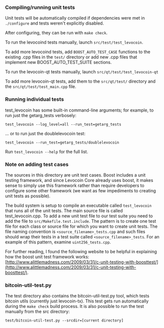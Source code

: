 ### Compiling/running unit tests

Unit tests will be automatically compiled if dependencies were met in `./configure`
and tests weren't explicitly disabled.

After configuring, they can be run with `make check`.

To run the levocoind tests manually, launch `src/test/test_levocoin`.

To add more levocoind tests, add `BOOST_AUTO_TEST_CASE` functions to the existing
.cpp files in the `test/` directory or add new .cpp files that
implement new BOOST_AUTO_TEST_SUITE sections.

To run the levocoin-qt tests manually, launch `src/qt/test/test_levocoin-qt`

To add more levocoin-qt tests, add them to the `src/qt/test/` directory and
the `src/qt/test/test_main.cpp` file.

### Running individual tests

test_levocoin has some built-in command-line arguments; for
example, to run just the getarg_tests verbosely:

    test_levocoin --log_level=all --run_test=getarg_tests

... or to run just the doublelevocoin test:

    test_levocoin --run_test=getarg_tests/doublelevocoin

Run `test_levocoin --help` for the full list.

### Note on adding test cases

The sources in this directory are unit test cases.  Boost includes a
unit testing framework, and since Levocoin Core already uses boost, it makes
sense to simply use this framework rather than require developers to
configure some other framework (we want as few impediments to creating
unit tests as possible).

The build system is setup to compile an executable called `test_levocoin`
that runs all of the unit tests.  The main source file is called
test_levocoin.cpp. To add a new unit test file to our test suite you need 
to add the file to `src/Makefile.test.include`. The pattern is to create 
one test file for each class or source file for which you want to create 
unit tests.  The file naming convention is `<source_filename>_tests.cpp` 
and such files should wrap their tests in a test suite 
called `<source_filename>_tests`. For an example of this pattern, 
examine `uint256_tests.cpp`.

For further reading, I found the following website to be helpful in
explaining how the boost unit test framework works:
[http://www.alittlemadness.com/2009/03/31/c-unit-testing-with-boosttest/](http://www.alittlemadness.com/2009/03/31/c-unit-testing-with-boosttest/).

### bitcoin-util-test.py

The test directory also contains the bitcoin-util-test.py tool, which tests bitcoin utils (currently just levocoin-tx). This test gets run automatically during the `make check` build process. It is also possible to run the test manually from the src directory:

```
test/bitcoin-util-test.py --srcdir=[current directory]

```